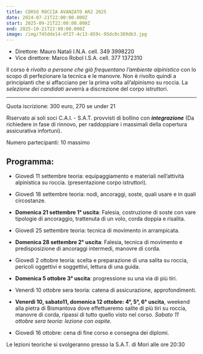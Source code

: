 ```yaml
---
title: CORSO ROCCIA AVANZATO AR2 2025
date: 2024-07-21T22:00:00.000Z
start: 2025-09-21T22:00:00.000Z
end: 2025-10-21T22:00:00.000Z
image: /img/745dde14-df27-4c13-859c-95dc0c389db3.jpg
---
```

- Direttore: Mauro Natali I.N.A. cell. 349 3998220
- Vice direttore: Marco Robol I.S.A. cell. 377 1372310

Il corso è *rivolto a persone che già frequentano l’ambiente alpinistico*
con lo scopo di perfezionare la tecnica e le manovre.
Non è rivolto
quindi a principianti che si affacciano per la prima volta all’alpinismo
su roccia.
La *selezione dei candidati* avverrà a discrezione del corpo istruttori.

---
Quota iscrizione: 300 euro, 270 se under 21

Riservato ai soli soci C.A.I. - S.A.T. provvisti di bollino con ***integrazione*** (Da richiedere in fase di rinnovo, per raddoppiare i massimali della copertura assicurativa infortuni).

Numero partecipanti: 10 massimo

## **Programma:**

- Giovedì 11 settembre teoria: equipaggiamento e materiali nell’attività alpinistica su roccia. (presentazione corpo istruttori).

- Giovedì 18 settembre teoria: nodi, ancoraggi, soste, quali usare e in quali circostanze.

- **Domenica 21 settembre 1° uscita**: Falesia, costruzione di soste con vare
tipologie di ancoraggio, trattenuta di un volo, corda doppia e risalita.

- Giovedì 25 settembre teoria: tecnica di movimento in arrampicata.

- **Domenica 28 settembre 2° uscita**: Falesia, tecnica di movimento e
predisposizione di ancoraggi intermedi, manovre di corda.

- Giovedì 2 ottobre teoria: scelta e preparazione di una salita su roccia, pericoli
oggettivi e soggettivi, lettura di una guida.

- **Domenica 5 ottobre 3° uscita**: progressione su una via di più tiri.

- Venerdì 10 ottobre sera teoria: catena di assicurazione, approfondimenti.

- **Venerdì 10, sabato11, domenica 12 ottobre: 4°, 5°, 6° uscita**,
weekend alla pietra di Bismantova dove effettueremo salite di più tiri su
roccia, manovre di corda, ripassi di tutto quello visto nel corso.
*Sabato 11 ottobre sera teoria: lezione con ospite.*

- Giovedì 16 ottobre: cena di fine corso e consegna dei diplomi.

Le lezioni teoriche si svolgeranno presso la S.A.T. di Mori alle ore 20:30